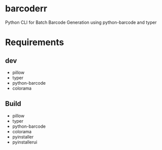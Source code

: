 # barcoderr
Python CLI for Batch Barcode Generation using python-barcode and typer

# Requirements
## dev
- pillow
- typer
- python-barcode
- colorama

## Build
- pillow
- typer
- python-barcode
- colorama
- pyinstaller
- pyinstallerui
